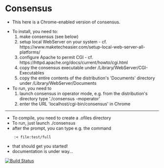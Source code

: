 # Consensus

* This here is a Chrome-enabled version of consensus.
<ul>
<li> To install, you need to:
<ol type="1">
<li> make consensus (see below)
<li> setup local WebServer on your system - cf. https://www.maketecheasier.com/setup-local-web-server-all-platforms/
<li> configure Apache to permit CGI - cf. https://httpd.apache.org/docs/current/howto/cgi.html
<li> copy the consensus executable under /Library/WebServer/CGI-Executables
<li> copy the entire contents of the distribution's 'Documents' directory under /Library/WebServer/Documents
</ol>
<li> To run, you need to
<ol type="1">
<li> launch consensus in operator mode, e.g. from the distribution's directory type './consensus -moperator'
<li> enter the URL 'localhost/cgi-bin/consensus' in Chrome
</ol>
</ul>

----

* To compile, you need to create a .ofiles directory
* To run, just launch ./consensus
* after the prompt, you can type e.g. the command
```
    :< file:test/full
```
* that should get you started!
* documentation is under way...


[![Build Status](https://travis-ci.org/Eyescale/Consensus.svg?branch=master)](https://travis-ci.org/Eyescale/Consensus)
